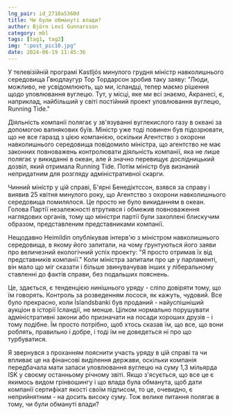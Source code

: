 ```yaml
---
lng_pair: id_2710a5360d
title: Чи були обмануті влади?
author: Björn Leví Gunnarsson
category: mbl
tags: [tag1, tag2]
img: ":post_pic10.jpg"
date: 2024-06-19 11:45:36
---
```

У телевізійній програмі Kastljós минулого грудня міністр навколишнього середовища Гвюдлаугур Тор Тордарсон зробив таку заяву: "Люди, можливо, не усвідомлюють, що ми, ісландці, тепер маємо рішення щодо уловлювання вуглецю. Тут, у місці, яке ми всі знаємо, Акранесі, є, наприклад, найбільший у світі постійний проект уловлювання вуглецю, Running Tide."

Діяльність компанії полягає у зв'язуванні вуглекислого газу в океані за допомогою вапнякових буїв. Міністр уже тоді повинен був підозрювати, що не все гаразд з цією компанією, оскільки Агентство з охорони навколишнього середовища повідомило міністра, що агентство не має законних повноважень контролювати діяльність компанії, яка не лише полягає у викиданні в океан, але й значно перевищує дослідницький дозвіл, який отримала Running Tide. Потім міністр був визнаний непридатним для розгляду адміністративної скарги.

Чинний міністр у цій справі, Б'ярні Бенедіктссон, взявся за справу і виявив 25 квітня минулого року, що Агентство з охорони навколишнього середовища помилялося. Це просто не було викиданням в океан. Голова Партії незалежності втрутився і обмежив повноваження наглядових органів, тому що міністри партії були захоплені блискучим образом, представленим представниками компанії.

Нещодавно Heimildin опублікував інтерв'ю з міністром навколишнього середовища, в якому його запитали, на чому ґрунтуються його заяви про величезний екологічний успіх проекту: "Я просто отримав їх від представників компанії." Коли міністра запитали про це у парламенті, він мало що міг сказати і більше звинувачував інших у ліберальному ставленні до фактів справи, без подальших пояснень.

Це, здається, є тенденцією нинішнього уряду - сліпо довіряти тому, що їм говорять. Контроль за розведенням лосося, як кажуть, чудовий. Все було прекрасно, коли Íslandsbanki був проданий - найуспішніший аукціон в історії Ісландії, не менше. Цілком нормально порушувати адміністративні закони або призначати на посади хороших друзів - і тому подібне. Їм просто потрібно, щоб хтось сказав їм, що все, що вони роблять, правильно і добре, і тоді їм не доведеться ні про що турбуватися.

Я звернувся з проханням пояснити участь уряду в цій справі та чи впливає це на фінансові виділення держави, оскільки компанія передбачала мати запаси уловлювання вуглецю на суму 1,3 мільярда ISK у своєму останньому річному звіті. Якщо з'ясується, що все це є якимось видом грінвошингу і що влада була обманута, щоб дати компанії сертифікат якості своїм підписом, то це, очевидно, є неприйнятним - на досить високу суму. Тож велике питання полягає в тому, чи були обмануті влади?